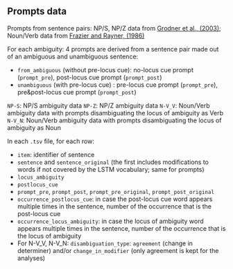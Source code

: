
## Prompts data

Prompts from sentence pairs: NP/S, NP/Z data from [Grodner et al., (2003)](https://link.springer.com/article/10.1023/A:1022496223965); Noun/Verb data from [Frazier and Rayner, (1986)](https://www.sciencedirect.com/science/article/abs/pii/0749596X87901379)

For each ambiguity:
4 prompts are derived from a sentence pair made out of an ambiguous and unambiguous sentence:
- `from_ambiguous`  (without pre-locus cue): no-locus cue prompt (`prompt_pre`), post-locus cue prompt (`prompt_post`)
- `unambiguous` (with pre-locus cue) : pre-locus cue prompt (`prompt_pre`), pre&post-locus cue prompt (`prompt_post`)


`NP-S`: NP/S ambiguity data
`NP-Z`: NP/Z ambiguity data
`N-V_V`: Noun/Verb ambiguity data with prompts disambiguating the locus of ambiguity as Verb
`N-V_N`: Noun/Verb ambiguity data with prompts disambiguating the locus of ambiguity as Noun


In each `.tsv` file, for each row:
- `item`: identifier of sentence
- `sentence` and `sentence_original` (the first includes modifications to words if not covered by the LSTM vocabulary; same for prompts)
- `locus_ambiguity`
- `postlocus_cue`
- `prompt_pre`, `prompt_post`, `prompt_pre_original`, `prompt_post_original`
- `occurrence_postlocus_cue`: in case the post-locus cue word appears multiple times in the sentence, number of the occurrence that is the post-locus cue
- `occurrence_locus_ambiguity`: in case the locus of ambiguity word appears multiple times in the sentence, number of the occurrence that is the locus of ambiguity
- For N-V_V, N-V_N: `disambiguation_type`: `agreement` (change in determiner) and/or `change_in_modifier` (only agreement is kept for the analyses)

